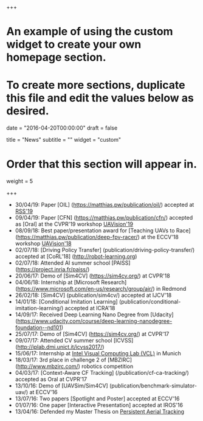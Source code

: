 +++
# An example of using the custom widget to create your own homepage section.
# To create more sections, duplicate this file and edit the values below as desired.

date = "2016-04-20T00:00:00"
draft = false

title = "News"
subtitle = ""
widget = "custom"

# Order that this section will appear in.
weight = 5

+++
- 30/04/19: Paper [OIL] (https://matthias.pw/publication/oil/) accepted at [RSS'19](http://www.roboticsconference.org/) 
- 09/04/19: Paper [CFN] (https://matthias.pw/publication/cfn/) accepted as [Oral] at the CVPR'19 workshop [UAVision'19](https://sites.google.com/site/uavision2019/) 
- 08/09/18: Best paper/presentation award for [Teaching UAVs to Race] (https://matthias.pw/publication/deep-fpv-racer/) at the ECCV'18 workshop [UAVision'18](https://sites.google.com/site/uavision2018/) 
- 02/07/18: [Driving Policy Transfer] (publication/driving-policy-transfer/) accepted at [CoRL'18] (http://robot-learning.org)
- 02/07/18: Attended AI summer school [PAISS] (https://project.inria.fr/paiss/)
- 20/06/17: Demo of [Sim4CV] (https://sim4cv.org/) at CVPR'18
- 04/06/18: Internship at [Microsoft Research] (https://www.microsoft.com/en-us/research/group/air/) in Redmond
- 26/02/18: [Sim4CV] (publication/sim4cv/) accepted at IJCV'18
- 14/01/18: [Conditional Imitation Learning] (publication/conditional-imitation-learning/) accepted at ICRA'18
- 14/09/17: Received Deep Learning Nano Degree from [Udacity] (https://www.udacity.com/course/deep-learning-nanodegree-foundation--nd101)
- 25/07/17: Demo of [Sim4CV] (https://sim4cv.org/) at CVPR'17
- 09/07/17: Attended CV summer school [ICVSS] (http://iplab.dmi.unict.it/icvss2017/)
- 15/06/17: Internship at [Intel Visual Computing Lab (VCL)](http://vladlen.info/lab/) in Munich
- 18/03/17: 3rd place in challenge 2 of [MBZIRC] (http://www.mbzirc.com/) robotics competition
- 04/03/17: [Context-Aware CF Tracking] (/publication/cf-ca-tracking/) accepted as Oral at CVPR'17
- 13/10/16: Demo of [UAVSim/Sim4CV] (publication/benchmark-simulator-uav/) at ECCV'16
- 13/07/16: Two papers [Spotlight and Poster] accepted at ECCV'16
- 01/07/16: One paper [Interactive Presentation] accepted at IROS'16
- 13/04/16: Defended my Master Thesis on [Persistent Aerial Tracking](http://repository.kaust.edu.sa/kaust/handle/10754/608605)
